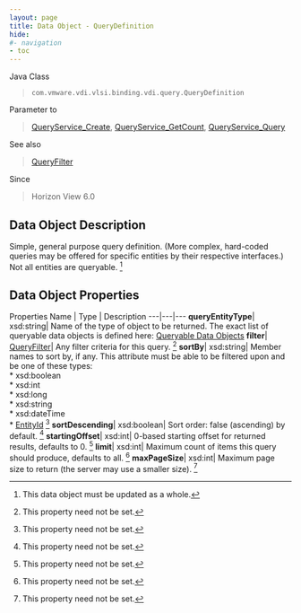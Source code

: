 ```yaml
---
layout: page
title: Data Object - QueryDefinition
hide:
#- navigation
- toc
---
```






Java Class
> `com.vmware.vdi.vlsi.binding.vdi.query.QueryDefinition`

Parameter to
> [QueryService_Create](vdi.query.QueryService.md#create), [QueryService_GetCount](vdi.query.QueryService.md#getCount), [QueryService_Query](vdi.query.QueryService.md#query)

See also
> [QueryFilter](vdi.query.QueryFilter.Filter.md)

Since
> Horizon View 6.0


## Data Object Description

Simple, general purpose query definition. (More complex, hard-coded queries may be offered for specific entities by their respective interfaces.) Not all entities are queryable.
 [^167]



## Data Object Properties
Properties
Name |  Type |  Description
---|---|---
**queryEntityType**|  xsd:string|  Name of the type of object to be returned. The exact list of queryable data objects is defined here: [Queryable Data Objects](index-queries.md)
**filter**| [QueryFilter](vdi.query.QueryFilter.Filter.md)|  Any filter criteria for this query. [^1]
**sortBy**|  xsd:string|  Member names to sort by, if any. This attribute must be able to be filtered upon and be one of these types:<br>* xsd:boolean<br>* xsd:int<br>* xsd:long<br>* xsd:string<br>* xsd:dateTime<br>* [EntityId](vdi.EntityId.md) [^1]
**sortDescending**|  xsd:boolean|  Sort order: false (ascending) by default. [^1]
**startingOffset**|  xsd:int|  0-based starting offset for returned results, defaults to 0. [^1]
**limit**|  xsd:int|  Maximum count of items this query should produce, defaults to all. [^1]
**maxPageSize**|  xsd:int|  Maximum page size to return (the server may use a smaller size). [^1]


 


[^1]: This property need not be set.
[^167]: This data object must be updated as a whole.